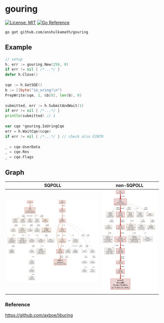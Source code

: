 # gouring

[![License: MIT][1]](LICENSE)
[![Go Reference][2]][3]


```bash
go get github.com/anshulkamath/gouring
```
## Example

```go
// setup
h, err := gouring.New(256, 0)
if err != nil { /*...*/ }
defer h.Close() 

sqe := h.GetSQE()
b := []byte("io_uring!\n")
PrepWrite(sqe, 1, &b[0], len(b), 0)

submitted, err := h.SubmitAndWait(1)
if err != nil { /*...*/ }
println(submitted) // 1

var cqe *gouring.IoUringCqe
err = h.WaitCqe(&cqe) 
if err != nil { /*...*/ } // check also EINTR

_ = cqe.UserData
_ = cqe.Res
_ = cqe.Flags
```

## Graph

| SQPOLL | non-SQPOLL |
| ------ | ---------- |
| ![sqpoll_fig][sqpoll_fig] | ![nonsqpoll_fig][nonsqpoll_fig] |

### Reference

https://github.com/axboe/liburing

[1]: https://img.shields.io/badge/License-MIT-yellow.svg
[2]: https://pkg.go.dev/badge/github.com/ii64/gouring.svg
[3]: https://pkg.go.dev/github.com/ii64/gouring
[sqpoll_fig]: assets/sqpoll.svg
[nonsqpoll_fig]: assets/nonsqpoll.svg
